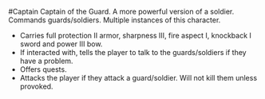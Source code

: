 #Captain
Captain of the Guard. A more powerful version of a soldier. Commands guards/soldiers. Multiple instances of this character.

* Carries full protection II armor, sharpness III, fire aspect I, knockback I sword and power III bow. 
* If interacted with, tells the player to talk to the guards/soldiers if they have a problem.
* Offers quests.
* Attacks the player if they attack a guard/soldier. Will not kill them unless provoked.
